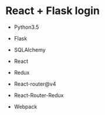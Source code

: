 React + Flask login
=====

* Python3.5
* Flask
* SQLAlchemy

* React
* Redux
* React-router@v4
* React-Router-Redux
* Webpack

